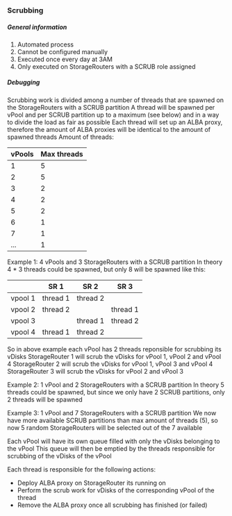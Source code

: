 ### Scrubbing

##### General information
1. Automated process
2. Cannot be configured manually
3. Executed once every day at 3AM
4. Only executed on StorageRouters with a SCRUB role assigned

##### Debugging
Scrubbing work is divided among a number of threads that are spawned on the StorageRouters with a SCRUB partition
A thread will be spawned per vPool and per SCRUB partition up to a maximum (see below) and in a way to divide the load as fair as possible
Each thread will set up an ALBA proxy, therefore the amount of ALBA proxies will be identical to the amount of spawned threads
Amount of threads:

|   vPools  | Max threads    |
| --------- | -------------- |
|     1     |       5        |
|     2     |       5        |
|     3     |       2        |
|     4     |       2        |
|     5     |       2        |
|     6     |       1        |
|     7     |       1        |
|    ...    |       1        |

Example 1: 4 vPools and 3 StorageRouters with a SCRUB partition
In theory 4 * 3 threads could be spawned, but only 8 will be spawned like this:

|         |   SR 1   |   SR 2   |   SR 3   |
| ------- | -------- | -------- | -------- |
| vpool 1 | thread 1 | thread 2 |          |
| vpool 2 | thread 2 |          | thread 1 |
| vpool 3 |          | thread 1 | thread 2 |
| vpool 4 | thread 1 | thread 2 |          |

So in above example each vPool has 2 threads reponsible for scrubbing its vDisks
StorageRouter 1 will scrub the vDisks for vPool 1, vPool 2 and vPool 4
StorageRouter 2 will scrub the vDisks for vPool 1, vPool 3 and vPool 4
StorageRouter 3 will scrub the vDisks for vPool 2 and vPool 3

Example 2: 1 vPool and 2 StorageRouters with a SCRUB partition
In theory 5 threads could be spawned, but since we only have 2 SCRUB partitions, only 2 threads will be spawned

Example 3: 1 vPool and 7 StorageRouters with a SCRUB partition
We now have more available SCRUB partitions than max amount of threads (5), so now 5 random StorageRouters will be selected out of the 7 available

Each vPool will have its own queue filled with only the vDisks belonging to the vPool
This queue will then be emptied by the threads responsible for scrubbing of the vDisks of the vPool

Each thread is responsible for the following actions:
* Deploy ALBA proxy on StorageRouter its running on
* Perform the scrub work for vDisks of the corresponding vPool of the thread
* Remove the ALBA proxy once all scrubbing has finished (or failed)
